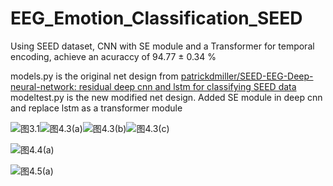 # EEG_Emotion_Classification_SEED
Using SEED dataset,  CNN with SE module and a Transformer for temporal encoding, achieve an acuraccy of 94.77 ± 0.34 %

models.py is the original net design from [patrickdmiller/SEED-EEG-Deep-neural-network: residual deep cnn and lstm for classifying SEED data](https://github.com/patrickdmiller/SEED-EEG-Deep-neural-network)
modeltest.py is the new modified net design. Added SE module in deep cnn and replace lstm as a transformer module

![图3.1](https://github.com/tadises/EEG_Emotion_Classification_SEED/tree/main/pictures/图3.1.png)![图4.3(a)](\picture\图4.3(a).png)![图4.3(b)](\picture\图4.3(b).png)![图4.3(c)](\picture\图4.3(c).png)

![图4.4(a)](\picture\图4.4(a).png)

![图4.5(a)](\picture\图4.5(a).png)
